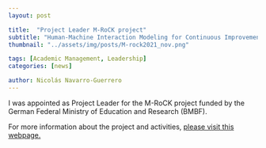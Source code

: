 ```yaml
---
layout: post

title:  "Project Leader M-RoCK project"
subtitle: "Human-Machine Interaction Modeling for Continuous Improvement of Robot Behavior"
thumbnail: "../assets/img/posts/M-rock2021_nov.png"

tags: [Academic Management, Leadership]
categories: [news]

author: Nicolás Navarro-Guerrero
---
```


I was appointed as Project Leader for the M-RoCK project funded by the German Federal Ministry of Education and Research (BMBF).

For more information about the project and activities, <a href="https://www.dfki.de/en/web/research/projects-and-publications/projects-overview/project/m-rock" target="_blank">please visit this webpage.</a>

<!--more-->

